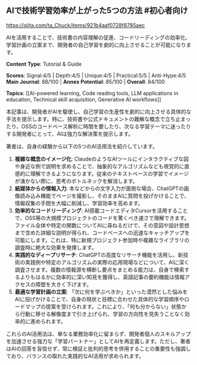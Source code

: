 ## AIで技術学習効率が上がった5つの方法 #初心者向け

https://qiita.com/ta_Chuck/items/921b4aaf0728f8785aec

AIを活用することで、技術書の内容理解の促進、コードリーディングの効率化、学習計画の立案まで、開発者の自己学習を劇的に向上させることが可能になります。

**Content Type**: Tutorial & Guide

**Scores**: Signal:4/5 | Depth:4/5 | Unique:4/5 | Practical:5/5 | Anti-Hype:4/5
**Main Journal**: 88/100 | **Annex Potential**: 85/100 | **Overall**: 84/100

**Topics**: [[AI-powered learning, Code reading tools, LLM applications in education, Technical skill acquisition, Generative AI workflows]]

本記事は、開発者がAIを駆使し、自己学習の生産性を劇的に向上させる具体的な手法を提示します。特に、技術書や公式ドキュメントの難解な概念で立ち止まったり、OSSのコードベース解析に時間を要したり、次なる学習テーマに迷ったりする開発者にとって、AIは強力な解決策を提示します。

著者は、自身の経験から以下の5つのAI活用法を紹介しています。

1.  **複雑な概念のイメージ化**: ClaudeのようなAIツールにインタラクティブな図や身近な例で説明を求めることで、抽象的なアルゴリズムなども視覚的に直感的に理解できるようになります。従来のテキストベースの学習でイメージが湧かない際に、思考のボトルネックを解消します。
2.  **紙媒体からの情報入力**: 本などからの文字入力が面倒な場合、ChatGPTの画像読み込み機能でページを撮影し、そのままAIに質問を投げかけることで、情報収集の手間を大幅に削減し、学習効率を高めます。
3.  **効率的なコードリーディング**: AI搭載コードエディタCursorを活用することで、OSS等の大規模プロジェクトのコードを驚くべき速さで理解できます。ファイル全体や特定の関数についてAIに尋ねるだけで、その意図や設計思想まで含めた詳細な説明が得られ、コードベースへの迅速なキャッチアップを可能にします。これは、特に新規プロジェクト参加時や複雑なライブラリの調査時に絶大な効果を発揮します。
4.  **実践的なディープリサーチ**: ChatGPTの高度なリサーチ機能を活用し、新技術の実践例や特定のアルゴリズムの実際の応用現場などについて、AIに深く調査させます。複数の情報源を横断し要点をまとめる能力は、自身で検索するよりもはるかに効率的に深い知見を獲得し、英語記事の要約機能は情報アクセスの障壁を大きく下げます。
5.  **最適な学習計画の立案**: 「次に何を学ぶべきか」といった漠然とした悩みをAIに投げかけることで、自身の現状と目標に合わせた具体的な学習順序やロードマップの提案を受けられます。これにより、「何も分からない」状態から行動に移せる解像度まで引き上げられ、学習の方向性を見失うことなく効率的に進められます。

これらのAI活用法は、単なる業務効率化に留まらず、開発者個人のスキルアップを加速させる強力な「学習パートナー」としてAIを再定義します。ただし、著者はAIの回答を盲信せず、常に検証と批判的思考を併用することの重要性も強調しており、バランスの取れた実践的なAI活用が求められます。